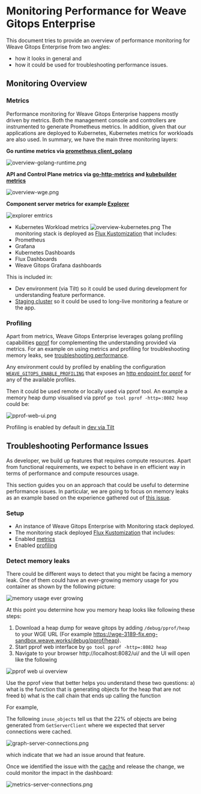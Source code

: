 # Monitoring Performance for Weave Gitops Enterprise

This document tries to provide an overview of performance monitoring for Weave Gitops Enterprise from two angles:
- how it looks in general and 
- how it could be used for troubleshooting performance issues.

## Monitoring Overview

### Metrics

Performance monitoring for Weave Gitops Enterprise happens mostly driven by metrics. Both the management console and controllers
are instrumented to generate Prometheus metrics. In addition, given that our applications are deployed to Kubernetes, 
Kubernetes metrics for workloads are also used. In summary, we have the main three monitoring layers:

 **Go runtime metrics via [prometheus client_golang](https://github.com/prometheus/client_golang/blob/1bae6c1e6314f6a20be183a7277059630780232a/prometheus/collectors/go_collector_latest.go)**

![overview-golang-runtime.png](monitoring/imgs/overview-golang-runtime.png)

 **API and Control Plane metrics via [go-http-metrics](https://github.com/slok/go-http-metrics) and [kubebuilder metrics](https://book.kubebuilder.io/reference/metrics-reference)**

![overview-wge.png](monitoring/imgs/overview-wge.png)

 **Component server metrics for example [Explorer](https://github.com/weaveworks/weave-gitops-enterprise/blob/b643619464104e59a17e77a697cd7c290f96889a/pkg/query/collector/metrics/recorder.go)**

![explorer emtrics](monitoring/imgs/explorer-query-metrics-87ba3ddbfb12169b31b27e4f9ea8c722.png)

 - Kubernetes Workload metrics
![overview-kubernetes.png](monitoring/imgs/overview-kubernetes.png)
The monitoring stack is deployed as [Flux Kustomization](https://github.com/weaveworks/weave-gitops-quickstart/tree/add-monitoring) that includes:
- Prometheus 
- Grafana
- Kubernetes Dashboards
- Flux Dashboards 
- Weave Gitops Grafana dashboards

This is included in:
- Dev environment (via Tilt) so it could be used during development for understanding feature performance.
- [Staging cluster](https://github.com/weaveworks/weave-gitops-clusters/tree/main/k8s/clusters/internal-dev-gke/monitoring) so it could be used to long-live monitoring a feature or the app. 

### Profiling 

Apart from metrics, Weave Gitops Enterprise leverages golang profiling capabilities [pprof](https://pkg.go.dev/runtime/pprof) 
for complementing the understanding provided via metrics. For an example on using metrics and profiling for troubleshooting 
memory leaks, see [troubleshooting performance](#troubleshooting-performance-issues).

Any environment could by profiled by enabling the configuration [`WEAVE_GITOPS_ENABLE_PROFILING`](https://github.com/weaveworks/weave-gitops-enterprise/blob/b643619464104e59a17e77a697cd7c290f96889a/cmd/clusters-service/app/server.go#L843)
that exposes an [http endpoint for pprof](https://pkg.go.dev/net/http/pprof) for any of the available profiles. 

Then it could be used remote or locally used via pprof tool. An example a memory heap dump visualised via pprof `go tool pprof -http=:8082 heap` could be:

![pprof-web-ui.png](monitoring/imgs/pprof-web-ui.png)

Profiling is enabled by default in [dev via Tilt](../tools/dev-values.yaml) 

## Troubleshooting Performance Issues

As developer, we build up features that requires compute resources. Apart from functional requirements, we
expect to behave in en efficient way in terms of performance and compute resources usage.

This section guides you on an approach that could be useful to determine performance issues. In particular, we are going 
to focus on memory leaks as an example based on the experience gathered out of [this issue](https://github.com/weaveworks/weave-gitops-enterprise/issues/3189).

### Setup

- An instance of Weave Gitops Enterprise with Monitoring stack deployed.
- The monitoring stack deployed [Flux Kustomization](https://github.com/weaveworks/weave-gitops-quickstart/tree/add-monitoring) that includes:
- Enabled [metrics](https://docs.gitops.weave.works/docs/references/helm-reference/) 
- Enabled [profiling](https://github.com/weaveworks/weave-gitops-enterprise/blob/b643619464104e59a17e77a697cd7c290f96889a/cmd/clusters-service/app/server.go#L843)

### Detect memory leaks

There could be different ways to detect that you might be facing a memory leak. One of them could have an ever-growing 
memory usage for you container as shown by the following picture:

![memory usage ever growing](imgs/memory-leak-profile.png)

At this point you determine how you memory heap looks like following these steps:

1. Download a heap dump for weave gitops by adding `/debug/pprof/heap` to your WGE URL (For example https://wge-3189-fix.eng-sandbox.weave.works/debug/pprof/heap).
2. Start pprof web interface by `go tool pprof -http=:8082 heap`
3. Navigate to your browser http://localhost:8082/ui/ and the UI will open like the following  

![pprof web ui overview](imgs/pprof-web-ui.png)

Use the pprof view that better helps you understand these two questions:
 a) what is the function that is generating objects for the heap that are not freed
 b) what is the call chain that ends up calling the function

For example, 

The following `inuse_objects` tell us that the 22% of objects are being generated from `GetServerClient`
where we expected that server connections were cached. 

![graph-server-connections.png](monitoring/imgs/graph-server-connections.png)

which indicate that we had an issue around that feature. 

Once we identified the issue with the [cache](https://github.com/weaveworks/weave-gitops/commit/c6cc497d3c09bcadf019236ec2be8cb08b7e7d02)
and release the change, we could monitor the impact in the dashboard:

![metrics-server-connections.png](monitoring/imgs/metrics-server-connections.png)




